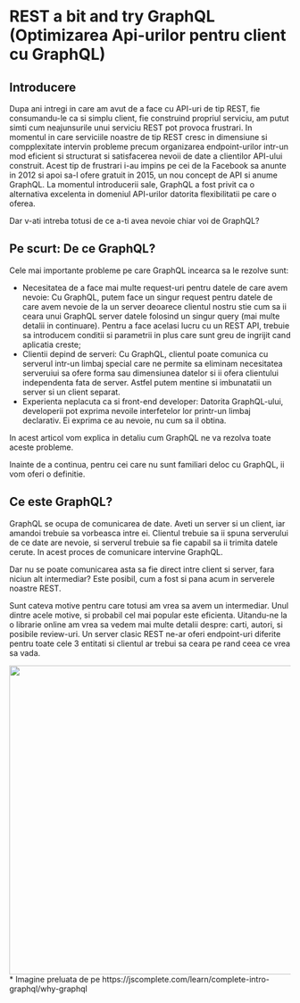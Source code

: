 # REST a bit and try GraphQL (Optimizarea Api-urilor pentru client cu GraphQL)
## Introducere

Dupa ani intregi in care am avut de a face cu API-uri de tip REST, fie consumandu-le ca si simplu client, fie construind propriul serviciu, am putut simti cum neajunsurile unui serviciu REST pot provoca frustrari. In momentul in care serviciile noastre de tip REST cresc in dimensiune si compplexitate intervin probleme precum organizarea endpoint-urilor intr-un mod eficient si structurat si satisfacerea nevoii de date a clientilor API-ului construit. Acest tip de frustrari i-au impins pe cei de la Facebook sa anunte in 2012 si apoi sa-l ofere gratuit in 2015, un nou concept de API si anume GraphQL. La momentul introducerii sale, GraphQL a fost privit ca o alternativa excelenta in domeniul API-urilor datorita flexibilitatii pe care o oferea.

Dar v-ati intreba totusi de ce a-ti avea nevoie chiar voi de GraphQL?

## Pe scurt: De ce GraphQL?

Cele mai importante probleme pe care GraphQL incearca sa le rezolve sunt:

* Necesitatea de a face mai multe request-uri pentru datele de care avem nevoie: Cu GraphQL, putem face un singur request pentru datele de care avem nevoie de la un server deoarece clientul nostru stie cum sa ii ceara unui GraphQL server datele folosind un singur query (mai multe detalii in continuare). Pentru a face acelasi lucru cu un REST API, trebuie sa introducem conditii si parametrii in plus care sunt greu de ingrijit cand aplicatia creste;
* Clientii depind de serveri: Cu GraphQL, clientul poate comunica cu serverul intr-un limbaj special care ne permite sa eliminam necesitatea serveruiui sa ofere forma sau dimensiunea datelor si ii ofera clientului independenta fata de server. Astfel putem mentine si imbunatatii un server si un client separat.
* Experienta neplacuta ca si front-end developer: Datorita GraphQL-ului, developerii pot exprima nevoile interfetelor lor printr-un limbaj declarativ. Ei exprima ce au nevoie, nu cum sa il obtina.

In acest articol vom explica in detaliu cum GraphQL ne va rezolva toate aceste probleme.

Inainte de a continua, pentru cei care nu sunt familiari deloc cu GraphQL, ii vom oferi o definitie.

## Ce este GraphQL?

GraphQL se ocupa de comunicarea de date. Aveti un server si un client, iar amandoi trebuie sa vorbeasca intre ei. Clientul trebuie sa ii spuna serverului de ce date are nevoie, si serverul trebuie sa fie capabil sa ii trimita datele cerute. In acest proces de comunicare intervine GraphQL.

Dar nu se poate comunicarea asta sa fie direct intre client si server, fara niciun alt intermediar? Este posibil, cum a fost si pana acum in serverele noastre REST.

Sunt cateva motive pentru care totusi am vrea sa avem un intermediar. Unul dintre acele motive, si probabil cel mai popular este eficienta. 
Uitandu-ne la o librarie online am vrea sa vedem mai multe detalii despre: carti, autori, si posibile review-uri. Un server clasic REST ne-ar oferi endpoint-uri diferite pentru toate cele 3 entitati si clientul ar trebui sa ceara pe rand ceea ce vrea sa vada.

<img src="https://jscomplete.com/images/reads/introduction-to-graphql/f104.png" width="554"/>
* Imagine preluata de pe https://jscomplete.com/learn/complete-intro-graphql/why-graphql